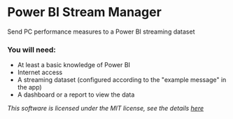 # Power BI Stream Manager

Send PC performance measures to a Power BI streaming dataset

### You will need:
- At least a basic knowledge of Power BI
- Internet access
- A streaming dataset (configured according to the "example message" in the app)
- A dashboard or a report to view the data

*This software is licensed under the MIT license, see the details [here](LICENSE.txt)*